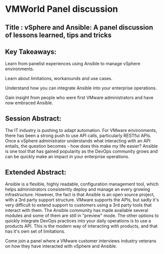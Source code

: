 # VMWorld Panel discussion

## Title : vSphere and Ansible: A panel discussion of lessons learned, tips and tricks

## Key Takeaways:

Learn from panelist experiences using Ansible to manage vSphere environments.

Learn about limitations, workarounds and use cases.

Understand how you can integrate Ansible into your enterprise operations.

Gain insight from people who were first VMware administrators and have now embraced Ansible.

## Session Abstract:

The IT industry is pushing to adapt automation. For VMware environments, there has been a strong push to use API calls, particularly RESTful APIs. Once a vSphere administrator understands what interacting with an API entails, the question becomes - how does this make my life easier? Ansible is one tool that has gained popularity as the DevOps community grows and can be quickly make an impact in your enterprise operations.

## Extended Abstract:

Ansible is a flexible, highly readable, configuration management tool, which helps administrators consistently deploy and manage an every growing infrastructure.  However, the fact is that Ansible is an open source project, with a 3rd party support structure. VMware supports the APIs, but sadly it's very difficult to extend support to customers using a 3rd party tools that interact with them. The Ansible community has made available several modules and some of them are still in "preview" mode. The other options to quickly integrate DevOps practices into your daily operations is to use a products API.  This is the modern way of interacting with products, and that has it's own set of limitations.

Come join a panel where a VMware customer interviews industry veterans on how they have interacted with vSphere and Ansible.